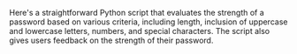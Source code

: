 Here's a straightforward Python script that evaluates the strength of a password based on various criteria, including length, inclusion of uppercase and lowercase letters, numbers, and special characters. The script also gives users feedback on the strength of their password.
